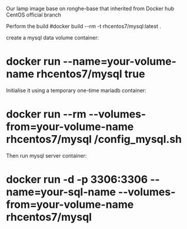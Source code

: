 Our lamp image base on ronghe-base that inherited from Docker hub CentOS official branch

Perform the build
#docker build --rm -t rhcentos7/mysql:latest .


create a mysql data volume container:
# docker run --name=your-volume-name  rhcentos7/mysql true

Initialise it using a temporary one-time mariadb container:
# docker run --rm --volumes-from=your-volume-name rhcentos7/mysql /config_mysql.sh

Then run mysql server container:

# docker run -d -p 3306:3306  --name=your-sql-name  --volumes-from=your-volume-name rhcentos7/mysql

